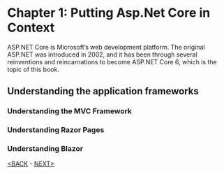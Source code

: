 # Chapter 1: Putting Asp.Net Core in Context

ASP.NET Core is Microsoft’s web development platform. The original ASP.NET was introduced in 2002, and it has been through several reinventions and reincarnations to become ASP.NET Core 6, which is the topic of this book.

<!--
# Chapter 1: Putting Asp.Net Core in Context
-->

## Understanding the application frameworks

### Understanding the MVC Framework
### Understanding Razor Pages
### Understanding Blazor

[<BACK](00-Content.md) - [NEXT>](00-putting-asp-net-c-i-context.md)
